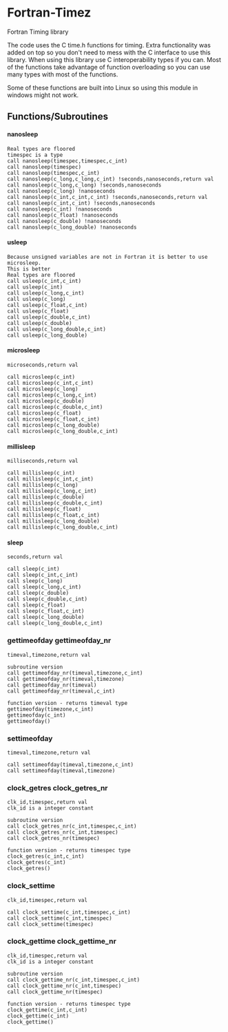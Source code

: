 # Fortran-Timez
Fortran Timing library

The code uses the C time.h functions for timing. Extra functionality was added on top so you don't need to mess with the C interface to use this library. When using this library use C interoperability types if you can. Most of the functions take advantage of function overloading so you can use many types with most of the functions. 

Some of these functions are built into Linux so using this module in windows might not work.

## Functions/Subroutines

#### nanosleep
```
Real types are floored
timespec is a type
call nanosleep(timespec,timespec,c_int)
call nanosleep(timespec)
call nanosleep(timespec,c_int)
call nanosleep(c_long,c_long,c_int) !seconds,nanoseconds,return val
call nanosleep(c_long,c_long) !seconds,nanoseconds
call nanosleep(c_long) !nanoseconds
call nanosleep(c_int,c_int,c_int) !seconds,nanoseconds,return val
call nanosleep(c_int,c_int) !seconds,nanoseconds
call nanosleep(c_int) !nanoseconds
call nanosleep(c_float) !nanoseconds
call nanosleep(c_double) !nanoseconds
call nanosleep(c_long_double) !nanoseconds
```
#### usleep
```
Because unsigned variables are not in Fortran it is better to use microsleep.
This is better 
Real types are floored
call usleep(c_int,c_int)
call usleep(c_int)
call usleep(c_long,c_int)
call usleep(c_long)
call usleep(c_float,c_int)
call usleep(c_float)
call usleep(c_double,c_int)
call usleep(c_double)
call usleep(c_long_double,c_int)
call usleep(c_long_double)
```
#### microsleep
```
microseconds,return val

call microsleep(c_int) 
call microsleep(c_int,c_int)
call microsleep(c_long)
call microsleep(c_long,c_int)
call microsleep(c_double)
call microsleep(c_double,c_int)
call microsleep(c_float)
call microsleep(c_float,c_int)
call microsleep(c_long_double)
call microsleep(c_long_double,c_int)
```
#### millisleep
```
milliseconds,return val

call millisleep(c_int) 
call millisleep(c_int,c_int)
call millisleep(c_long)
call millisleep(c_long,c_int)
call millisleep(c_double)
call millisleep(c_double,c_int)
call millisleep(c_float)
call millisleep(c_float,c_int)
call millisleep(c_long_double)
call millisleep(c_long_double,c_int)
```
#### sleep
```
seconds,return val

call sleep(c_int) 
call sleep(c_int,c_int)
call sleep(c_long) 
call sleep(c_long,c_int)
call sleep(c_double)
call sleep(c_double,c_int)
call sleep(c_float)
call sleep(c_float,c_int)
call sleep(c_long_double)
call sleep(c_long_double,c_int)
```
### gettimeofday gettimeofday_nr
```
timeval,timezone,return val

subroutine version
call gettimeofday_nr(timeval,timezone,c_int)
call gettimeofday_nr(timeval,timezone)
call gettimeofday_nr(timeval)
call gettimeofday_nr(timeval,c_int)

function version - returns timeval type
gettimeofday(timezone,c_int)
gettimeofday(c_int)
gettimeofday()
```
### settimeofday
```
timeval,timezone,return val

call settimeofday(timeval,timezone,c_int)
call settimeofday(timeval,timezone)
```
### clock_getres clock_getres_nr
```
clk_id,timespec,return val
clk_id is a integer constant

subroutine version
call clock_getres_nr(c_int,timespec,c_int)
call clock_getres_nr(c_int,timespec)
call clock_getres_nr(timespec)

function version - returns timespec type
clock_getres(c_int,c_int)
clock_getres(c_int)
clock_getres()
```
### clock_settime
```
clk_id,timespec,return val

call clock_settime(c_int,timespec,c_int)
call clock_settime(c_int,timespec)
call clock_settime(timespec)
```
### clock_gettime clock_gettime_nr
```
clk_id,timespec,return val
clk_id is a integer constant

subroutine version
call clock_gettime_nr(c_int,timespec,c_int)
call clock_gettime_nr(c_int,timespec)
call clock_gettime_nr(timespec)

function version - returns timespec type
clock_gettime(c_int,c_int)
clock_gettime(c_int)
clock_gettime()
```

